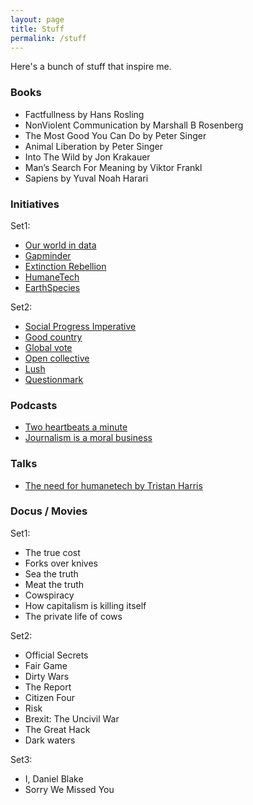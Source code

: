 ```yaml
---
layout: page
title: Stuff
permalink: /stuff
---
```


Here's a bunch of stuff that inspire me.

### Books
- Factfullness by Hans Rosling
- NonViolent Communication by Marshall B Rosenberg
- The Most Good You Can Do by Peter Singer
- Animal Liberation by Peter Singer
- Into The Wild by Jon Krakauer
- Man’s Search For Meaning by Viktor Frankl
- Sapiens by Yuval Noah Harari

### Initiatives

Set1:
- [Our world in data](http://ourworldindata.org)
- [Gapminder](https://gapminder.org)
- [Extinction Rebellion](https://rebellion.earth)
- [HumaneTech](http://humanetech.com/)
- [EarthSpecies](https://earthspecies.org/)

Set2:
- [Social Progress Imperative](http://www.socialprogressimperative.org/)
- [Good country](https://goodcountry.org)
- [Global vote](https://goodcountry.org/global-vote)
- [Open collective](https://opencollective.com/)
- [Lush](https://uk.lush.com/tag/lush-times)
- [Questionmark](https://www.thequestionmark.org/en)

### Podcasts

- [Two heartbeats a minute](https://www.npr.org/2020/02/25/809336135/two-heartbeats-a-minute)
- [Journalism is a moral business](https://theidealists.co/episodes/rob-wijnberg-the-correspondent)

### Talks

- [The need for humanetech by Tristan Harris](https://www.youtube.com/watch?v=YQh2FQ7MZdA)

### Docus / Movies

Set1:
- The true cost
- Forks over knives
- Sea the truth
- Meat the truth
- Cowspiracy
- How capitalism is killing itself
- The private life of cows

Set2:
- Official Secrets
- Fair Game
- Dirty Wars
- The Report
- Citizen Four
- Risk
- Brexit: The Uncivil War
- The Great Hack
- Dark waters

Set3:
- I, Daniel Blake
- Sorry We Missed You